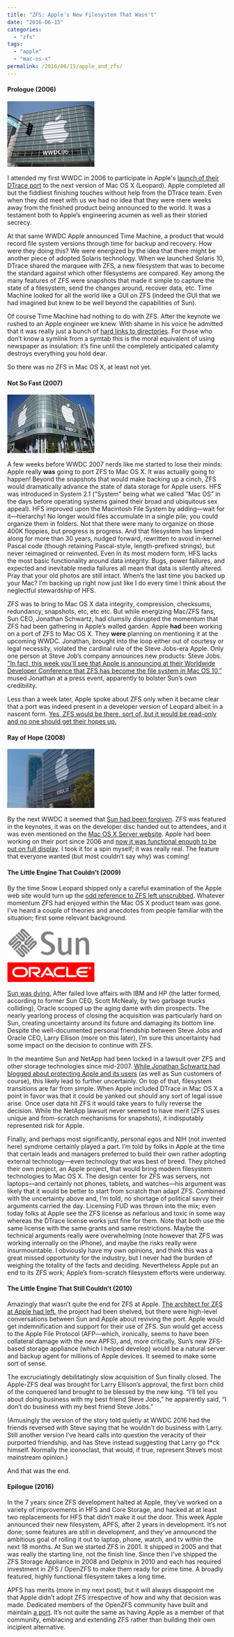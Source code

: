 ```yaml
---
title: "ZFS: Apple's New Filesystem That Wasn't"
date: "2016-06-15"
categories:
  - "zfs"
tags:
  - "apple"
  - "mac-os-x"
permalink: /2016/06/15/apple_and_zfs/
---
```


#### Prologue (2006)

<img src="images/Apple_wwdc_20061.jpg" alt="Description" class="float-right">

I attended my first WWDC in 2006 to participate in Apple's [launch of their DTrace port](http://dtrace.org/blogs/ahl/2006/08/07/dtrace_on_mac_os_x/) to the next version of Mac OS X (Leopard). Apple completed all but the fiddliest finishing touches without help from the DTrace team. Even when they did meet with us we had no idea that they were mere weeks away from the finished product being announced to the world. It was a testament both to Apple’s engineering acumen as well as their storied secrecy.

At that same WWDC Apple announced Time Machine, a product that would record file system versions through time for backup and recovery. How were they doing this? We were energized by the idea that there might be another piece of adopted Solaris technology. When we launched Solaris 10, DTrace shared the marquee with ZFS, a new filesystem that was to become the standard against which other filesystems are compared. Key among the many features of ZFS were snapshots that made it simple to capture the state of a filesystem, send the changes around, recover data, etc. Time Machine looked for all the world like a GUI on ZFS (indeed the GUI that we had imagined but knew to be well beyond the capabilities of Sun).

Of course Time Machine had nothing to do with ZFS. After the keynote we rushed to an Apple engineer we knew. With shame in his voice he admitted that it was really just a bunch of [hard links to directories](http://arstechnica.com/staff/2006/08/4995/). For those who don’t know a symlink from a symtab this is the moral equivalent of using newspaper as insulation: it’s fine until the completely anticipated calamity destroys everything you hold dear.

So there was no ZFS in Mac OS X, at least not yet.

#### Not So Fast (2007)

<img src="images/apple-wwdc-2007-01.jpg" alt="Description" class="float-right">

A few weeks before WWDC 2007 nerds like me started to lose their minds: Apple really **was** going to port ZFS to Mac OS X. It was actually going to happen! Beyond the snapshots that would make backing up a cinch, ZFS would dramatically advance the state of data storage for Apple users. HFS was introduced in System 2.1 (“System” being what we called “Mac OS” in the days before operating systems gained their broad and ubiquitous sex appeal). HFS improved upon the Macintosh File System by adding—wait for it—hierarchy! No longer would files accumulate in a single pile; you could organize them in folders. Not that there were many to organize on those 400K floppies, but progress is progress. And that filesystem has limped along for more than 30 years, nudged forward, rewritten to avoid in-kernel Pascal code (though retaining Pascal-style, length-prefixed strings), but never reimagined or reinvented. Even in its most modern form, HFS lacks the most basic functionality around data integrity. Bugs, power failures, and expected and inevitable media failures all mean that data is silently altered. Pray that your old photos are still intact. When’s the last time you backed up your Mac? I’m backing up right now just like I do every time I think about the neglectful stewardship of HFS.

ZFS was to bring to Mac OS X data integrity, compression, checksums, redundancy, snapshots, etc, etc etc. But while energizing Mac/ZFS fans, Sun CEO, Jonathan Schwartz, had clumsily disrupted the momentum that ZFS had been gathering in Apple’s walled garden. Apple **had** been working on a port of ZFS to Mac OS X. They **were** planning on mentioning it at the upcoming WWDC. Jonathan, brought into the loop either out of courtesy or legal necessity, violated the cardinal rule of the Steve Jobs-era Apple. Only one person at Steve Job’s company announces new products: Steve Jobs. ["In fact, this week you'll see that Apple is announcing at their Worldwide Developer Conference that ZFS has become the file system in Mac OS 10,”](http://www.theregister.co.uk/2007/06/07/apple_using_zfs_in_leopard/) mused Jonathan at a press event, apparently to bolster Sun’s own credibility.

Less than a week later, Apple spoke about ZFS only when it became clear that a port was indeed present in a developer version of Leopard albeit in a nascent form. [Yes, ZFS would be there, sort of, but it would be read-only and no one should get their hopes up.](http://www.informationweek.com/apple-clarifies-status-of-zfs-file-system-in-mac-os/d/d-id/1056096?)

#### Ray of Hope (2008)

<img src="images/WWDC-2008.jpg" alt="Description" class="float-right">

By the next WWDC it seemed that [Sun had been forgiven](http://www.zdnet.com/article/apple-announces-zfs-on-snow-leopard/). ZFS was featured in the keynotes, it was on the developer disc handed out to attendees, and it was even mentioned on the [Mac OS X Server website](http://web.archive.org/web/20080721031014/http://www.apple.com/server/macosx/snowleopard/). Apple had been working on their port since 2006 and [now it was functional enough to be put on full display](http://appleinsider.com/articles/08/06/23/five_undisclosed_features_of_apples_mac_os_x_snow_leopard). I took it for a spin myself; it was really real. The feature that everyone wanted (but most couldn’t say why) was coming!

#### The Little Engine That Couldn't (2009)

By the time Snow Leopard shipped only a careful examination of the Apple web site would turn up the [odd reference to ZFS left unscrubbed](https://web.archive.org/web/20090627034320/http://www.apple.com/xserve/specs.html). Whatever momentum ZFS had enjoyed within the Mac OS X product team was gone. I’ve heard a couple of theories and anecdotes from people familiar with the situation; first some relevant background.

<img src="images/Sun_Oracle_logo.png" alt="Description" class="float-right">

[Sun was dying.](https://en.wikipedia.org/wiki/Sun_acquisition_by_Oracle) After failed love affairs with IBM and HP (the latter formed, according to former Sun CEO, Scott McNealy, by two garbage trucks colliding), Oracle scooped up the aging dame with dim prospects. The nearly yearlong process of closing the acquisition was particularly hard on Sun, creating uncertainty around its future and damaging its bottom line. Despite the well-documented personal friendship between Steve Jobs and Oracle CEO, Larry Ellison (more on this later), I’m sure this uncertainty had some impact on the decision to continue with ZFS.

In the meantime Sun and NetApp had been locked in a lawsuit over ZFS and other storage technologies since mid-2007. [While Jonathan Schwartz had blogged about protecting Apple and its users](https://web.archive.org/web/20080625023043/http://blogs.sun.com/jonathan/entry/harvesting_from_a_troll) (as well as Sun customers of course), this likely lead to further uncertainly. On top of that, filesystem transitions are far from simple. When Apple included DTrace in Mac OS X a point in favor was that it could be yanked out should any sort of legal issue arise. Once user data hit ZFS it would take years to fully reverse the decision. While the NetApp lawsuit never seemed to have merit (ZFS uses unique and from-scratch mechanisms for snapshots), it indisputably represented risk for Apple.

Finally, and perhaps most significantly, personal egos and NIH (not invented here) syndrome certainly played a part. I’m told by folks in Apple at the time that certain leads and managers preferred to build their own rather adopting external technology—even technology that was best of breed. They pitched their own project, an Apple project, that would bring modern filesystem technologies to Mac OS X. The design center for ZFS was servers, not laptops—and certainly not phones, tablets, and watches—his argument was likely that it would be better to start from scratch than adapt ZFS. Combined with the uncertainty above and, I’m told, no shortage of political savvy their arguments carried the day. Licensing FUD was thrown into the mix; even today folks at Apple see the ZFS license as nefarious and toxic in some way whereas the DTrace license works just fine for them. Note that both use the same license with the same grants and same restrictions. Maybe the technical arguments really were overwhelming (note however that ZFS was working internally on the iPhone), and maybe the risks really were insurmountable. I obviously have my own opinions, and think this was a great missed opportunity for the industry, but I never had the burden of weighing the totality of the facts and deciding. Nevertheless Apple put an end to its ZFS work; Apple’s from-scratch filesystem efforts were underway.

#### The Little Engine That Still Couldn’t (2010)

Amazingly that wasn’t quite the end for ZFS at Apple. [The architect for ZFS at Apple had left](https://www.linkedin.com/in/bradydon), the project had been shelved, but there were high-level conversations between Sun and Apple about reviving the port. Apple would get indemnification and support for their use of ZFS. Sun would get access to the Apple File Protocol (AFP—which, ironically, seems to have been collateral damage with the new APFS), and, more critically, Sun’s new ZFS-based storage appliance (which I helped develop) would be a natural server and backup agent for millions of Apple devices. It seemed to make some sort of sense.

The excruciatingly debilitatingly slow acquisition of Sun finally closed. The Apple-ZFS deal was brought for Larry Ellison’s approval, the first born child of the conquered land brought to be blessed by the new king. “I’ll tell you about doing business with my best friend Steve Jobs,” he apparently said, “I don’t do business with my best friend Steve Jobs.”

(Amusingly the version of the story told quietly at WWDC 2016 had the friends reversed with Steve saying that he wouldn’t do business with Larry. Still another version I’ve heard calls into question the veracity of their purported friendship, and has Steve instead suggesting that Larry go f\*ck himself. Normally the iconoclast, that would, if true, represent Steve’s most mainstream opinion.)

And that was the end.

#### Epilogue (2016)

In the 7 years since ZFS development halted at Apple, they’ve worked on a variety of improvements in HFS and Core Storage, and hacked at at least two replacements for HFS that didn’t make it out the door. This week Apple announced their new filesystem, APFS, after 2 years in development. It’s not done; some features are still in development, and they’ve announced the ambitious goal of rolling it out to laptop, phone, watch, and tv within the next 18 months. At Sun we started ZFS in 2001. It shipped in 2005 and that was really the starting line, not the finish line. Since then I've shipped the ZFS Storage Appliance in 2008 and Delphix in 2010 and each has required investment in ZFS / OpenZFS to make them ready for prime time. A broadly featured, highly functional filesystem takes a long time.

APFS has merits (more in my next post), but it will always disappoint me that Apple didn’t adopt ZFS irrespective of how and why that decision was made. Dedicated members of the OpenZFS community have built and maintain [a port](https://openzfsonosx.org). It’s not quite the same as having Apple as a member of that community, embracing and extending ZFS rather than building their own incipient alternative.
